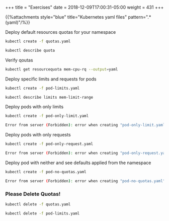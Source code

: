 +++
title = "Exercises"
date = 2018-12-09T17:00:31-05:00
weight = 431
+++

{{%attachments style="blue" title="Kubernetes yaml files" pattern=".*(yaml)"/%}}

Deploy default resources quotas for your namespace

```bash
kubectl create -f quotas.yaml

kubectl describe quota
```

Verify qoutas
```bash
kubectl get resourcequota mem-cpu-rq --output=yaml
```

Deploy specific limits and requests for pods
```bash
kubectl create -f pod-limits.yaml

kubectl describe limits mem-limit-range
```

Deploy pods with only limits
```bash
kubectl create -f pod-only-limit.yaml

Error from server (Forbidden): error when creating "pod-only-limit.yaml": pods "only-limits" is forbidden: failed quota: mem-cpu-rq: must specify limits.cpu,requests.cpu

```

Deploy pods with only requests
```bash
kubectl create -f pod-only-request.yaml

Error from server (Forbidden): error when creating "pod-only-request.yaml": pods "only-requests" is forbidden: failed quota: mem-cpu-rq: must specify limits.cpu,requests.cpu

```

Deploy pod with neither and see defaults applied from the namespace
```bash
kubectl create -f pod-no-quotas.yaml

Error from server (Forbidden): error when creating "pod-no-quotas.yaml": pods "no-quotas" is forbidden: failed quota: mem-cpu-rq: must specify limits.cpu,requests.cpu
```
### Please Delete Quotas! ###

```bash
kubectl delete -f quotas.yaml

kubectl delete -f pod-limits.yaml
```
